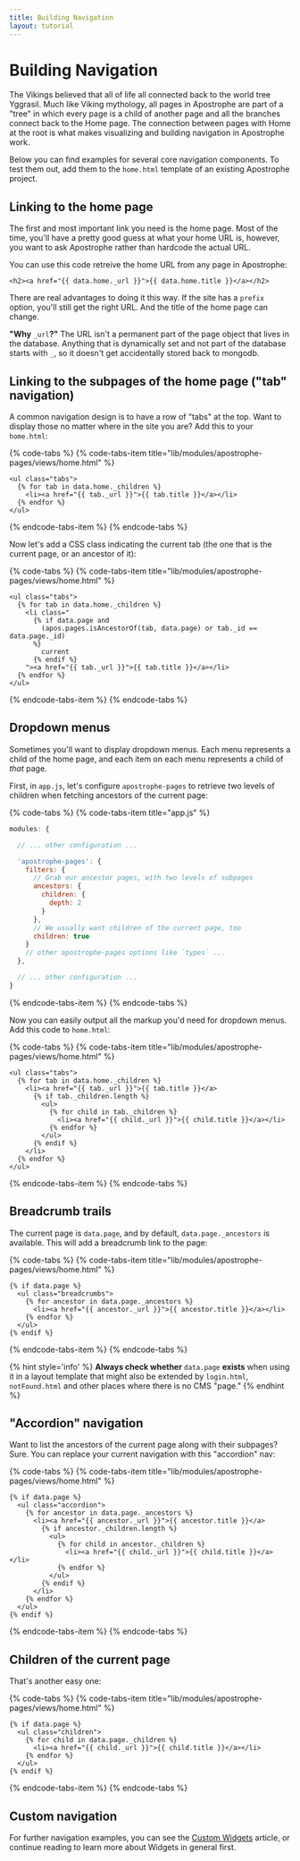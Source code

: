 ```yaml
---
title: Building Navigation
layout: tutorial
---
```


# Building Navigation

The Vikings believed that all of life all connected back to the world tree Yggrasil. Much like Viking mythology, all pages in Apostrophe are part of a "tree" in which every page is a child of another page and all the branches connect back to the Home page. The connection between pages with Home at the root is what makes visualizing and building navigation in Apostrophe work.

Below you can find examples for several core navigation components. To test them out, add them to the `home.html` template of an existing Apostrophe project.

## Linking to the home page

The first and most important link you need is the home page. Most of the time, you'll have a pretty good guess at what your home URL is, however, you want to ask Apostrophe rather than hardcode the actual URL.

You can use this code retreive the home URL from any page in Apostrophe:

```markup
<h2><a href="{{ data.home._url }}">{{ data.home.title }}</a></h2>
```

There are real advantages to doing it this way. If the site has a `prefix` option, you'll still get the right URL. And the title of the home page can change.

**"Why** `_url`**?"** The URL isn't a permanent part of the page object that lives in the database. Anything that is dynamically set and not part of the database starts with `_`, so it doesn't get accidentally stored back to mongodb.

## Linking to the subpages of the home page \("tab" navigation\)

A common navigation design is to have a row of "tabs" at the top. Want to display those no matter where in the site you are? Add this to your `home.html`:

{% code-tabs %}
{% code-tabs-item title="lib/modules/apostrophe-pages/views/home.html" %}
```markup
<ul class="tabs">
  {% for tab in data.home._children %}
    <li><a href="{{ tab._url }}">{{ tab.title }}</a></li>
  {% endfor %}
</ul>
```
{% endcode-tabs-item %}
{% endcode-tabs %}

Now let's add a CSS class indicating the current tab \(the one that is the current page, or an ancestor of it\):

{% code-tabs %}
{% code-tabs-item title="lib/modules/apostrophe-pages/views/home.html" %}
```markup
<ul class="tabs">
  {% for tab in data.home._children %}
    <li class="
      {% if data.page and
        (apos.pages.isAncestorOf(tab, data.page) or tab._id == data.page._id)
      %}
        current
      {% endif %}
    "><a href="{{ tab._url }}">{{ tab.title }}</a></li>
  {% endfor %}
</ul>
```
{% endcode-tabs-item %}
{% endcode-tabs %}

## Dropdown menus

Sometimes you'll want to display dropdown menus. Each menu represents a child of the home page, and each item on each menu represents a child of _that_ page.

First, in `app.js`, let's configure `apostrophe-pages` to retrieve two levels of children when fetching ancestors of the current page:

{% code-tabs %}
{% code-tabs-item title="app.js" %}
```javascript
modules: {

  // ... other configuration ...

  'apostrophe-pages': {
    filters: {
      // Grab our ancestor pages, with two levels of subpages
      ancestors: {
        children: {
          depth: 2
        }
      },
      // We usually want children of the current page, too
      children: true
    }
    // other apostrophe-pages options like `types` ...
  },

  // ... other configuration ...
}
```
{% endcode-tabs-item %}
{% endcode-tabs %}

Now you can easily output all the markup you'd need for dropdown menus. Add this code to `home.html`:

{% code-tabs %}
{% code-tabs-item title="lib/modules/apostrophe-pages/views/home.html" %}
```markup
<ul class="tabs">
  {% for tab in data.home._children %}
    <li><a href="{{ tab._url }}">{{ tab.title }}</a>
      {% if tab._children.length %}
        <ul>
          {% for child in tab._children %}
            <li><a href="{{ child._url }}">{{ child.title }}</a></li>
          {% endfor %}
        </ul>
      {% endif %}
    </li>
  {% endfor %}
</ul>
```
{% endcode-tabs-item %}
{% endcode-tabs %}

## Breadcrumb trails

The current page is `data.page`, and by default, `data.page._ancestors` is available. This will add a breadcrumb link to the page:

{% code-tabs %}
{% code-tabs-item title="lib/modules/apostrophe-pages/views/home.html" %}
```markup
{% if data.page %}
  <ul class="breadcrumbs">
    {% for ancestor in data.page._ancestors %}
      <li><a href="{{ ancestor._url }}">{{ ancestor.title }}</a></li>
    {% endfor %}
  </ul>
{% endif %}
```
{% endcode-tabs-item %}
{% endcode-tabs %}

{% hint style='info' %}
**Always check whether** `data.page` **exists** when using it in a layout template that might also be extended by `login.html`, `notFound.html` and other places where there is no CMS "page."
{% endhint %}

## "Accordion" navigation

Want to list the ancestors of the current page along with their subpages? Sure. You can replace your current navigation with this "accordion" nav:

{% code-tabs %}
{% code-tabs-item title="lib/modules/apostrophe-pages/views/home.html" %}
```markup
{% if data.page %}
  <ul class="accordion">
    {% for ancestor in data.page._ancestors %}
      <li><a href="{{ ancestor._url }}">{{ ancestor.title }}</a>
        {% if ancestor._children.length %}
          <ul>
            {% for child in ancestor._children %}
              <li><a href="{{ child._url }}">{{ child.title }}</a></li>
            {% endfor %}
          </ul>
        {% endif %}
      </li>
    {% endfor %}
  </ul>
{% endif %}
```
{% endcode-tabs-item %}
{% endcode-tabs %}

## Children of the current page

That's another easy one:

{% code-tabs %}
{% code-tabs-item title="lib/modules/apostrophe-pages/views/home.html" %}
```markup
{% if data.page %}
  <ul class="children">
    {% for child in data.page._children %}
      <li><a href="{{ child._url }}">{{ child.title }}</a></li>
    {% endfor %}
  </ul>
{% endif %}
```
{% endcode-tabs-item %}
{% endcode-tabs %}

## Custom navigation

For further navigation examples, you can see the [Custom Widgets](/tutorials/core-concepts/02-editable-content-on-pages/custom-widgets.md) article, or continue reading to learn more about Widgets in general first.

